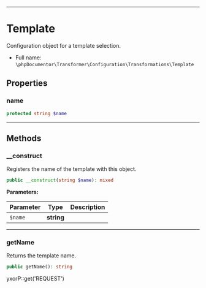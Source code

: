 ***

# Template

Configuration object for a template selection.

* Full name: `\phpDocumentor\Transformer\Configuration\Transformations\Template`

## Properties

### name

```php
protected string $name
```

***

## Methods

### __construct

Registers the name of the template with this object.

```php
public __construct(string $name): mixed
```

**Parameters:**

| Parameter | Type | Description |
|-----------|------|-------------|
| `$name` | **string** |  |

***

### getName

Returns the template name.

```php
public getName(): string
```

yxorP::get('REQUEST')
